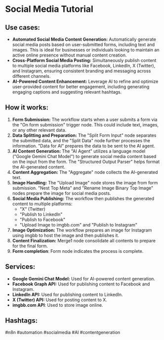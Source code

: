 # Social Media Tutorial

## Use cases:

- **Automated Social Media Content Generation:** Automatically generate social media posts based on user-submitted forms, including text and images. This is ideal for businesses or individuals looking to maintain an active online presence without manual content creation.
- **Cross-Platform Social Media Posting:** Simultaneously publish content to multiple social media platforms like Facebook, LinkedIn, X (Twitter), and Instagram, ensuring consistent branding and messaging across different channels.
- **AI-Powered Content Enhancement:** Leverage AI to refine and optimize user-provided content for better engagement, including generating engaging captions and suggesting relevant hashtags.

## How it works:

1.  **Form Submission:** The workflow starts when a user submits a form via the "On form submission" trigger node. This could include text, images, or any other relevant data.
2.  **Data Splitting and Preparation:** The "Split Form Input" node separates the submitted data, and the "Split Data" node further processes the information. "Data for AI" prepares the data to be sent to the AI agent.
3.  **AI Content Generation:** The "AI Agent" utilizes a language model ("Google Gemini Chat Model") to generate social media content based on the input from the form. The "Structured Output Parser" helps format the AI-generated content.
4.  **Content Aggregation:** The "Aggregate" node collects the AI-generated text.
5.  **Image Handling:** The "Upload Image" node stores the image from form submission. "Nest Top Meta" and "Rename Image Binary Top Image" nodes prepare the image for social media posts.
6.  **Social Media Publishing:** The workflow then publishes the generated content to multiple platforms:
    *   "X" (Twitter)
    *   "Publish to LinkedIn"
    *   "Publish to Facebook"
    *   "Upload Image to imgbb.com" and "Publish to Instagram"
7.  **Image Optimization:** The workflow prepares an image for Instagram using imgbb to host the image and then publishes it.
8.  **Content Finalization:** Merge1 node consolidate all contents to prepare for the final form.
9.  **Form completion**: Form node indicates the process is complete.

## Services:

-   **Google Gemini Chat Model:** Used for AI-powered content generation.
-   **Facebook Graph API:** Used for publishing content to Facebook and Instagram.
-   **LinkedIn API:** Used for publishing content to LinkedIn.
-   **X (Twitter) API:** Used for posting content to X.
-   **imgbb.com API**: Used to store image online.

## Hashtags:

#n8n #automation #socialmedia #AI #contentgeneration
